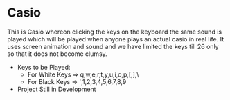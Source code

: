 # Casio

This is Casio whereon clicking the keys on the keyboard the same sound is played which will be played when anyone plays an actual casio in real life.
It uses screen animation and sound and we have limited the keys till 26 only so that it does not become clumsy.

- Keys to be Played:
    - For White Keys =>  q,w,e,r,t,y,u,i,o,p,\[,\],\ 
    - For Black Keys => `,1,2,3,4,5,6,7,8,9
- Project Still in Development